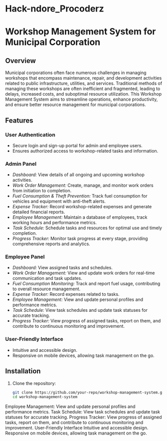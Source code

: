 # Hack-ndore_Procoderz
# Workshop Management System for Municipal Corporation

## Overview
Municipal corporations often face numerous challenges in managing workshops that encompass maintenance, repair, and development activities related to public infrastructure, utilities, and services. Traditional methods of managing these workshops are often inefficient and fragmented, leading to delays, increased costs, and suboptimal resource utilization. This Workshop Management System aims to streamline operations, enhance productivity, and ensure better resource management for municipal corporations.

## Features

### User Authentication
- Secure login and sign-up portal for admin and employee users.
- Ensures authorized access to workshop-related tasks and information.

### Admin Panel
- *Dashboard:* View details of all ongoing and upcoming workshop activities.
- *Work Order Management:* Create, manage, and monitor work orders from initiation to completion.
- *Fuel Consumption & Theft Prevention:* Track fuel consumption for vehicles and equipment with anti-theft alerts.
- *Expense Tracker:* Record workshop-related expenses and generate detailed financial reports.
- *Employee Management:* Maintain a database of employees, track working hours and performance metrics.
- *Task Schedule:* Schedule tasks and resources for optimal use and timely completion.
- *Progress Tracker:* Monitor task progress at every stage, providing comprehensive reports and analytics.

### Employee Panel
- *Dashboard:* View assigned tasks and schedules.
- *Work Order Management:* View and update work orders for real-time communication and task updates.
- *Fuel Consumption Monitoring:* Track and report fuel usage, contributing to overall resource management.
- *Expense Tracker:* Record expenses related to tasks.
- *Employee Management:* View and update personal profiles and performance metrics.
- *Task Schedule:* View task schedules and update task statuses for accurate tracking.
- *Progress Tracker:* View progress of assigned tasks, report on them, and contribute to continuous monitoring and improvement.

### User-Friendly Interface
- Intuitive and accessible design.
- Responsive on mobile devices, allowing task management on the go.

## Installation

1. Clone the repository:
   ```bash
   git clone https://github.com/your-repo/workshop-management-system.git
   cd workshop-management-system
Employee Management: View and update personal profiles and performance metrics.
Task Schedule: View task schedules and update task statuses for accurate tracking.
Progress Tracker: View progress of assigned tasks, report on them, and contribute to continuous monitoring and improvement.
User-Friendly Interface
Intuitive and accessible design.
Responsive on mobile devices, allowing task management on the go.

